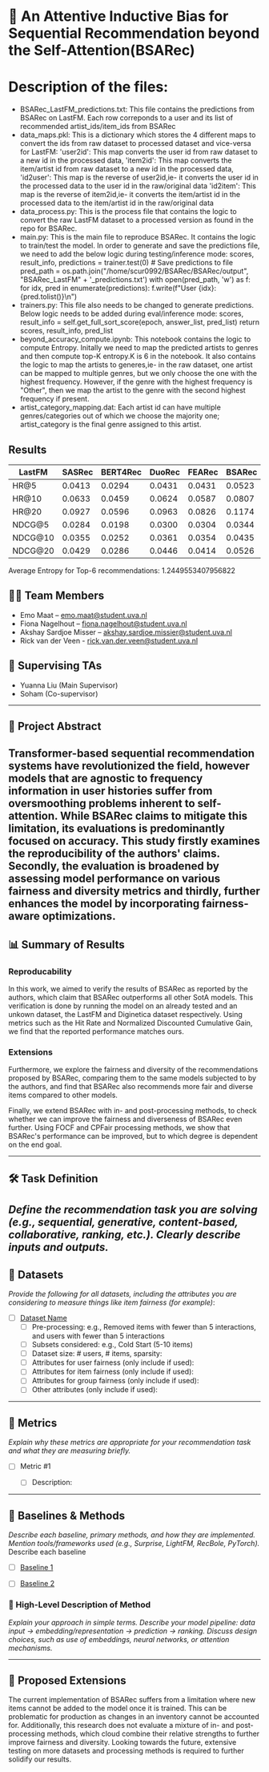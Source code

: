 # 📘 An Attentive Inductive Bias for Sequential Recommendation beyond the Self-Attention(BSARec)

# Description of the files:
- BSARec_LastFM_predictions.txt: This file contains the predictions from BSARec on LastFM. Each row correponds to a user and its list of recommended artist_ids/item_ids from BSARec
- data_maps.pkl: This is a dictionary which stores the 4 different maps to convert the ids from raw dataset to processed dataset and vice-versa for LastFM:
  'user2id': This map converts the user id from raw dataset to a new id in the processed data,
  'item2id': This map converts the item/artist id from raw dataset to a new id in the processed data,
  'id2user': This map is the reverse of user2id,ie- it converts the user id in the processed data to the user id in the raw/original data
  'id2item': This map is the reverse of item2id,ie- it converts the item/artist id in the processed data to the item/artist id in the raw/original data
- data_process.py: This is the process file that contains the logic to convert the raw LastFM dataset to a processed version as found in the repo for BSARec.
- main.py: This is the main file to reproduce BSARec. It contains the logic to train/test the model. In order to generate and save the predictions file, we need to add the below logic during testing/inference mode:
            scores, result_info, predictions = trainer.test(0)
            # Save predictions to file
            pred_path = os.path.join("/home/scur0992/BSARec/BSARec/output", "BSARec_LastFM" + '_predictions.txt')
            with open(pred_path, 'w') as f:
                for idx, pred in enumerate(predictions):
                    f.write(f"User {idx}: {pred.tolist()}\n")
- trainers.py: This file also needs to be changed to generate predictions. Below logic needs to  be added during eval/inference mode:
            scores, result_info = self.get_full_sort_score(epoch, answer_list, pred_list)
            return scores, result_info, pred_list
- beyond_accuracy_compute.ipynb: This notebook contains the logic to compute Entropy. Initally we need to map the predicted artists to genres and then compute top-K entropy.K is 6 in the notebook. It also contains the logic to map the artists to generes,ie- in the raw dataset, one artist can be mapped to multiple genres, but we only choose the one with the highest frequency. However, if the genre with the highest frequency is "Other", then we map the artist to the genre with the second highest frequency if present.
- artist_category_mapping.dat: Each artist id can have multiple genres/categories out of which we choose the majority one; artist_category is the final genre assigned to this artist.
## Results

| LastFM   | SASRec | BERT4Rec | DuoRec |FEARec   | BSARec   |
|----------|--------|----------|--------|---------|----------|
| HR@5     | 0.0413 |  0.0294  | 0.0431 | 0.0431  | 0.0523   | 
| HR@10    | 0.0633 |  0.0459  | 0.0624 | 0.0587  | 0.0807   |
| HR@20    | 0.0927 |  0.0596  | 0.0963 | 0.0826  | 0.1174   |
| NDCG@5   | 0.0284 |  0.0198  | 0.0300 | 0.0304  | 0.0344   |
| NDCG@10  | 0.0355 |  0.0252  | 0.0361 | 0.0354  | 0.0435   |
| NDCG@20  | 0.0429 |  0.0286  | 0.0446 | 0.0414  | 0.0526   |

Average Entropy for Top-6 recommendations: 1.2449553407956822

## 🧑‍💻 Team Members
- Emo Maat – emo.maat@student.uva.nl  
- Fiona Nagelhout – fiona.nagelhout@student.uva.nl
- Akshay Sardjoe Misser – akshay.sardjoe.missier@student.uva.nl
- Rick van der Veen - rick.van.der.veen@student.uva.nl  

## 👥 Supervising TAs
- Yuanna Liu (Main Supervisor)
- Soham (Co-supervisor)


---

## 🧾 Project Abstract
Transformer-based sequential recommendation systems have revolutionized the field, however models that are agnostic to frequency information in user histories suffer from oversmoothing problems inherent to self-attention. While BSARec claims to mitigate this limitation, its evaluations is predominantly focused on accuracy. This study firstly examines the reproducibility of the authors' claims. Secondly, the evaluation is broadened by assessing model performance on various fairness and diversity metrics and thirdly, further enhances the model by incorporating fairness-aware optimizations.
---

## 📊 Summary of Results


### Reproducability 

In this work, we aimed to verify the results of BSARec as reported by the authors, which claim that BSARec outperforms all other SotA models. This verification is done by running the model on an already tested and an unkown dataset, the LastFM and Diginetica dataset respectively. Using metrics such as the Hit Rate and Normalized Discounted Cumulative Gain, we find that the reported performance matches ours.

### Extensions

Furthermore, we explore the fairness and diversity of the recommendations proposed by BSARec, comparing them to the same models subjected to by the authors, and find that BSARec also recommends more fair and diverse items compared to other models.

Finally, we extend BSARec with in- and post-processing methods, to check whether we can improve the fairness and diverseness of BSARec even further. Using FOCF and CPFair processing methods, we show that BSARec's performance can be improved, but to which degree is dependent on the end goal. 

---

## 🛠️ Task Definition
_Define the recommendation task you are solving (e.g., sequential, generative, content-based, collaborative, ranking, etc.). Clearly describe inputs and outputs._
---

## 📂 Datasets

_Provide the following for all datasets, including the attributes you are considering to measure things like item fairness (for example)_:

- [ ] [Dataset Name](Link-to-dataset-DOI-or-URL)
  - [ ] Pre-processing: e.g., Removed items with fewer than 5 interactions, and users with fewer than 5 interactions
  - [ ] Subsets considered: e.g., Cold Start (5-10 items)
  - [ ] Dataset size: # users, # items, sparsity:
  - [ ] Attributes for user fairness (only include if used):
  - [ ] Attributes for item fairness (only include if used):
  - [ ] Attributes for group fairness (only include if used):
  - [ ] Other attributes (only include if used):

---

## 📏 Metrics

_Explain why these metrics are appropriate for your recommendation task and what they are measuring briefly._

- [ ] Metric #1
  - [ ] Description:


---

## 🔬 Baselines & Methods

_Describe each baseline, primary methods, and how they are implemented. Mention tools/frameworks used (e.g., Surprise, LightFM, RecBole, PyTorch)._
Describe each baseline
- [ ] [Baseline 1](Link-to-reference)
- [ ] [Baseline 2](Link-to-reference)



### 🧠 High-Level Description of Method

_Explain your approach in simple terms. Describe your model pipeline: data input → embedding/representation → prediction → ranking. Discuss design choices, such as use of embeddings, neural networks, or attention mechanisms._

---

## 🌱 Proposed Extensions

The current implementation of BSARec suffers from a limitation where new items cannot be added to the model once it is trained. This can be problematic for production as changes in an inventory cannot be accounted for. Additionally, this research does not evaluate a mixture of in- and post-processing methods, which cloud combine their relative strengths to further improve fairness and diversity. Looking towards the future, extensive testing on more datasets and processing methods is required to further solidify our results.


